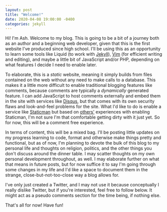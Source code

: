 ```yaml
---
layout: post
title: "Welcome!"
date: 2020-04-08 19:00:00 -0400
categories: jekyll
---
```

Hi! I'm Ash. Welcome to my blog. This is going to be a bit of a journey both as an author and a beginning web developer, given that this is the first website I've produced since high school. I'll be using this as an opportunity to learn some tools like Liquid (to work with [Jekyll](https://jekyllrb.com/)), [Vim](https://www.vim.org/) (for efficient writing and editing), and maybe a little bit of JavaScript and/or PHP, depending on what features I decide I need to enable later. 

To elaborate, this is a *static* website, meaning it simply builds from files contained on the web without any need to make calls to a database. This makes it a little more difficult to enable traditional blogging features like comments, because comments are typically a *dynamically* generated feature. I can add JavaScript to host comments externally and embed them in the site with services like [Disqus](https://disqus.com/), but that comes with its own security flaws and look-and-feel problems for the site. What I'd like to do is enable a service like [Staticman](https://staticman.net/) but based on [others'](https://mademistakes.com/articles/jekyll-static-comments/) experiences with enabling Staticman, I'm not sure I'm that comfortable getting dirty with it just yet. So for now, this will be a comment free experience.

In terms of content, this will be a mixed bag. I'll be posting little updates on my progress learning to code, format and otherwise make things pretty and functional, but as of now, I'm planning to devote the bulk of this blog to my personal life and thoughts on religion, politics, and the other things you don't discuss around the dinner table. I may scatter thoughts on my own personal development throughout, as well. I may elaborate further on what that means in future posts, but for now suffice it to say I'm going through some changes in my life and I'd like a space to document them in the strange, close-but-not-too-close way a blog allows for.

I've only just created a Twitter, and I may not use it because conceptually I really dislike Twitter, but if you're interested, feel free to follow below. It might act as a pseudo comments section for the time being, if nothing else.

That's all for now! Have fun!
